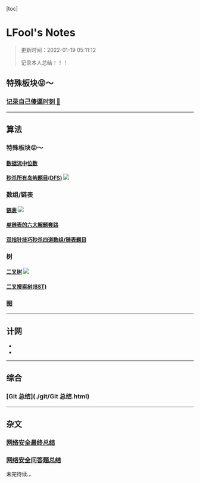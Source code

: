 [toc]

# LFool's Notes

> 更新时间：2022-01-19 05:11:12
>
> 记录本人总结！！！

## 特殊板块😝～

### [记录自己傻逼时刻 🤮](./algorithm/记录自己傻逼时刻.html)

----

## 算法

### 特殊板块😝～

#### [数据流中位数](./algorithm/数据流中位数.html)

#### [秒杀所有岛屿题目(DFS)](./algorithm/秒杀所有岛屿题目(DFS).html) <img src="https://cdn.jsdelivr.net/gh/LFool/image-hosting@master/20220119/05043716425398771642539877247kvVIXA.svg"/>

### 数组/链表

#### [链表](./algorithm/链表.html) <img src="https://cdn.jsdelivr.net/gh/LFool/image-hosting@master/20220119/05043716425398771642539877247kvVIXA.svg"/>

#### [单链表的六大解题套路](./algorithm/单链表的六大解题套路.html)

#### [双指针技巧秒杀四道数组/链表题目](./algorithm/双指针技巧秒杀四道数组-链表题目.html)

### 树

#### [二叉树](./algorithm/二叉树.html) <img src="https://cdn.jsdelivr.net/gh/LFool/image-hosting@master/20220119/05043716425398771642539877247kvVIXA.svg"/>

#### [二叉搜索树(BST)](./algorithm/BST.html)

### 图



-----

## 计网

- 
- 



----

## 综合

### [Git 总结](./git/Git 总结.html)



----

## 杂文

### [网络安全最终总结](./other/网络安全最终总结.html)

### [网络安全问答题总结](./other/网络安全问答题总结.html)



未完待续...
